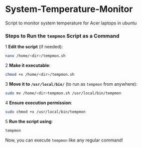 # System-Temperature-Monitor
Script to monitor system temperature for Acer laptops in ubuntu

### Steps to Run the `tempmon` Script as a Command  

1️ **Edit the script** (if needed):  
   ```bash
   nano /home/<dir>/tempmon.sh
   ```
   
2️ **Make it executable**:  
   ```bash
   chmod +x /home/<dir>/tempmon.sh
   ```

3️ **Move it to `/usr/local/bin/`** (to run as `tempmon` from anywhere):  
   ```bash
   sudo mv /home/<dir>tempmon.sh /usr/local/bin/tempmon
   ```

4️ **Ensure execution permission**:  
   ```bash
   sudo chmod +x /usr/local/bin/tempmon
   ```

5️ **Run the script using**:  
   ```bash
   tempmon
   ```  

Now, you can execute `tempmon` like any regular command! 
